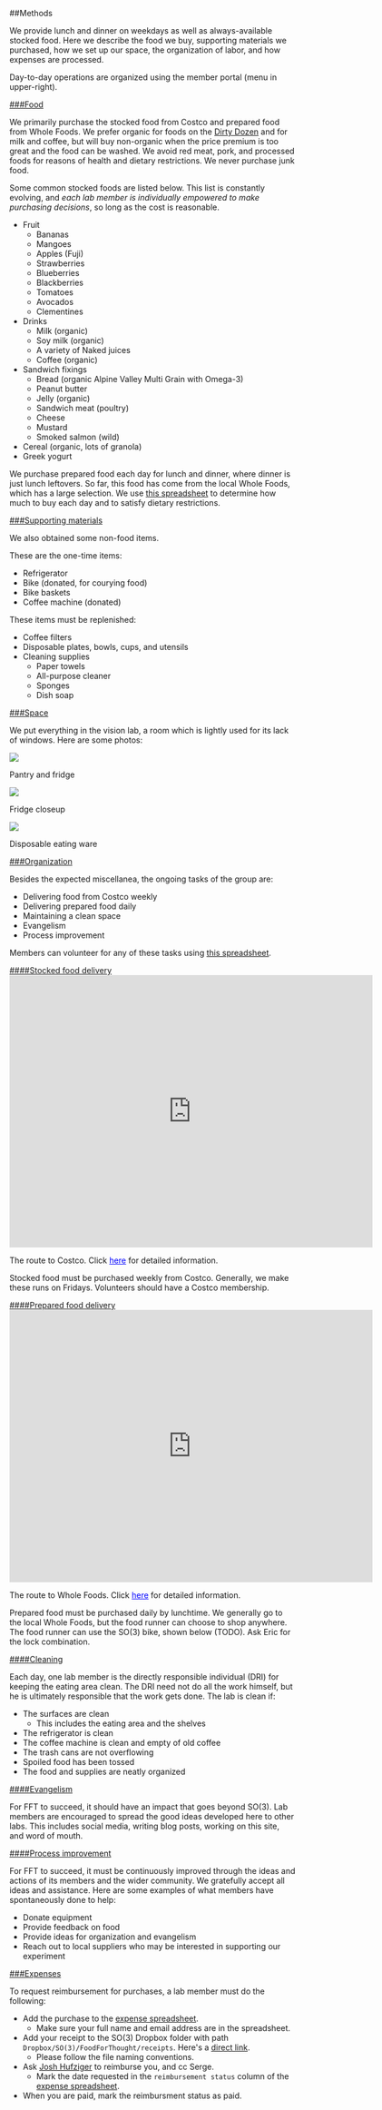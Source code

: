 ##Methods

We provide lunch and dinner on weekdays as well as always-available stocked food.
Here we describe the food we buy, supporting materials we purchased, how we set up our space, the organization of labor, and how expenses are processed.

Day-to-day operations are organized using the member portal (menu in upper-right).

<a id="food" href="#food" class="nameTag">
###Food
</a>

We primarily purchase the stocked food from Costco and prepared food from Whole Foods.
We prefer organic for foods on the [Dirty Dozen](http://www.ewg.org/foodnews/summary.php) and for milk and coffee, but will buy non-organic when the price premium is too great and the food can be washed.
We avoid red meat, pork, and processed foods for reasons of health and dietary restrictions.
We never purchase junk food.

Some common stocked foods are listed below.
This list is constantly evolving, and <em>each lab member is individually empowered to make purchasing decisions</em>, so long as the cost is reasonable.

* Fruit
	* Bananas
	* Mangoes
	* Apples (Fuji)
	* Strawberries
	* Blueberries
	* Blackberries
	* Tomatoes
	* Avocados
	* Clementines
* Drinks
	* Milk (organic)
	* Soy milk (organic)
	* A variety of Naked juices
	* Coffee (organic)
* Sandwich fixings
	* Bread (organic Alpine Valley Multi Grain with Omega-3)
	* Peanut butter
	* Jelly (organic)
	* Sandwich meat (poultry)
	* Cheese
	* Mustard
	* Smoked salmon (wild)
* Cereal (organic, lots of granola)
* Greek yogurt

We purchase prepared food each day for lunch and dinner, where dinner is just lunch leftovers.
So far, this food has come from the local Whole Foods, which has a large selection.
We use [this spreadsheet](https://docs.google.com/spreadsheet/ccc?key=0Ahunb86VoFSEdHlaTlZLWmdLZHh3LThMa2xRcG1jcEE&usp=sharing) to determine how much to buy each day and to satisfy dietary restrictions.

<a id="supportingMaterials" href="#supportingMaterials" class="nameTag">
###Supporting materials
</a>

We also obtained some non-food items.

These are the one-time items:

* Refrigerator
* Bike (donated, for courying food)
* Bike baskets
* Coffee machine (donated)

These items must be replenished:

* Coffee filters
* Disposable plates, bowls, cups, and utensils
* Cleaning supplies
	* Paper towels
	* All-purpose cleaner
	* Sponges
	* Dish soap

<a id="space" href="#space" class="nameTag">
###Space
</a>

We put everything in the vision lab, a room which is lightly used for its lack of windows.
Here are some photos:

<div class="row">
  <div class="span4">
    <div class="fullImage">
      <a href="/assets/images/blog/stocked_food.jpg"> 
      	<img src="/assets/images/blog/stocked_food.jpg">
      </a>
      <p>Pantry and fridge</p>
    </div>
  </div>
  <div class="span4">
    <div class="fullImage">
      <a href="/assets/images/fridge_closeup.jpg"> 
      	<img src="/assets/images/fridge_closeup.jpg">
      </a>
      <p>Fridge closeup</p>
    </div>
  </div>
  <div class="span4">
    <div class="fullImage">
      <a href="/assets/images/disposable_plates.jpg"> 
      	<img src="/assets/images/disposable_plates.jpg">
      </a>
      <p>Disposable eating ware</p>
    </div>
  </div>
</div>

<a id="organization" href="#organization" class="nameTag">
###Organization
</a>

Besides the expected miscellanea, the ongoing tasks of the group are:

* Delivering food from Costco weekly
* Delivering prepared food daily
* Maintaining a clean space
* Evangelism
* Process improvement

Members can volunteer for any of these tasks using [this spreadsheet](https://docs.google.com/spreadsheet/ccc?key=0Ahunb86VoFSEdHJjb0ZJbExKeFBFaVViOXZOczdRSmc#gid=0).

<a id="stockedFoodDelivery" href="#stockedFoodDelivery" class="nameTag">
####Stocked food delivery
</a>

<div class="fullImage">
<iframe width="640" height="480" frameborder="0" scrolling="no" marginheight="0" marginwidth="0" src="http://maps.google.com/maps?f=d&amp;source=s_d&amp;saddr=32.882975,-117.234263&amp;daddr=Costco+Morena,+Morena+Boulevard,+San+Diego,+CA&amp;hl=en&amp;geocode=FR_B9QEdqSUD-Q%3BFX3V9AEdDkoD-SEaiY3iA5wm9CmdZ4jDqQHcgDEaiY3iA5wm9A&amp;aq=1&amp;oq=costco&amp;sll=32.85258,-117.226827&amp;sspn=0.067778,0.049696&amp;mra=ltm&amp;ie=UTF8&amp;t=m&amp;ll=32.844404,-117.224464&amp;spn=0.138452,0.219727&amp;z=12&amp;output=embed"></iframe>
<p>
	The route to Costco. Click <a href="http://maps.google.com/maps?f=d&amp;source=embed&amp;saddr=32.882975,-117.234263&amp;daddr=Costco+Morena,+Morena+Boulevard,+San+Diego,+CA&amp;hl=en&amp;geocode=FR_B9QEdqSUD-Q%3BFX3V9AEdDkoD-SEaiY3iA5wm9CmdZ4jDqQHcgDEaiY3iA5wm9A&amp;aq=1&amp;oq=costco&amp;sll=32.85258,-117.226827&amp;sspn=0.067778,0.049696&amp;mra=ltm&amp;ie=UTF8&amp;t=m&amp;ll=32.844404,-117.224464&amp;spn=0.138452,0.219727&amp;z=12" style="color:#0000FF;text-align:left">here</a> for detailed information.
</p>
</div>

Stocked food must be purchased weekly from Costco.
Generally, we make these runs on Fridays.
Volunteers should have a Costco membership.

<a id="preparedFoodDelivery" href="#preparedFoodDelivery" class="nameTag">
####Prepared food delivery
</a>

<div class="fullImage">
<iframe width="640" height="480" frameborder="0" scrolling="no" marginheight="0" marginwidth="0" src="http://maps.google.com/maps?f=d&amp;source=s_d&amp;saddr=32.882975,-117.234263&amp;daddr=Whole+Foods+Market,+Villa+La+Jolla+Drive,+La+Jolla,+CA&amp;hl=en&amp;geocode=FR_B9QEdqSUD-Q%3BFZaJ9QEdMDMD-SF1Rq1izp7N2CmxktXqzQbcgDF1Rq1izp7N2A&amp;sll=32.875857,-117.233584&amp;sspn=0.01694,0.012424&amp;dirflg=w&amp;mra=ltm&amp;ie=UTF8&amp;t=m&amp;ll=32.875875,-117.233605&amp;spn=0.0173,0.027466&amp;z=15&amp;output=embed"></iframe>
<p>
	The route to Whole Foods.
    Click <a href="http://maps.google.com/maps?f=d&amp;source=embed&amp;saddr=32.882975,-117.234263&amp;daddr=Whole+Foods+Market,+Villa+La+Jolla+Drive,+La+Jolla,+CA&amp;hl=en&amp;geocode=FR_B9QEdqSUD-Q%3BFZaJ9QEdMDMD-SF1Rq1izp7N2CmxktXqzQbcgDF1Rq1izp7N2A&amp;sll=32.875857,-117.233584&amp;sspn=0.01694,0.012424&amp;dirflg=w&amp;mra=ltm&amp;ie=UTF8&amp;t=m&amp;ll=32.875875,-117.233605&amp;spn=0.0173,0.027466&amp;z=15" style="color:#0000FF;text-align:left">here</a> for detailed information.
</p>
</div>

Prepared food must be purchased daily by lunchtime.
We generally go to the local Whole Foods, but the food runner can choose to shop anywhere.
The food runner can use the SO(3) bike, shown below (TODO).
Ask Eric for the lock combination.

<a id="cleaning" href="#cleaning" class="nameTag">
####Cleaning
</a>

Each day, one lab member is the directly responsible individual (DRI) for keeping the eating area clean.
The DRI need not do all the work himself, but he is ultimately responsible that the work gets done.
The lab is clean if:

* The surfaces are clean
	* This includes the eating area and the shelves
* The refrigerator is clean
* The coffee machine is clean and empty of old coffee
* The trash cans are not overflowing
* Spoiled food has been tossed
* The food and supplies are neatly organized

<a id="evangelism" href="#evangelism" class="nameTag">
####Evangelism
</a>

For FFT to succeed, it should have an impact that goes beyond SO(3).
Lab members are encouraged to spread the good ideas developed here to other labs.
This includes social media, writing blog posts, working on this site, and word of mouth.

<a id="processImprovement" href="#processImprovement" class="nameTag">
####Process improvement
</a>

For FFT to succeed, it must be continuously improved through the ideas and actions of its members and the wider community.
We gratefully accept all ideas and assistance.
Here are some examples of what members have spontaneously done to help:

* Donate equipment
* Provide feedback on food
* Provide ideas for organization and evangelism
* Reach out to local suppliers who may be interested in supporting our experiment

<a id="expenses" href="#expenses" class="nameTag">
###Expenses
</a>

To request reimbursement for purchases, a lab member must do the following:

* Add the purchase to the [expense spreadsheet](https://docs.google.com/spreadsheet/ccc?key=0Ahunb86VoFSEdEhyaEs2YjZTVTJZeHpENnE0VDJ4bWc#gid=0).
	* Make sure your full name and email address are in the spreadsheet.
* Add your receipt to the SO(3) Dropbox folder with path `Dropbox/SO(3)/FoodForThought/receipts`. Here's a [direct link](https://www.dropbox.com/sh/s1btw8o7pasm4o8/356_N6Q7W2).
	* Please follow the file naming conventions.
* Ask <a href="mailto:jhufziger@eng.ucsd.edu">Josh Hufziger</a> to reimburse you, and cc Serge.
	* Mark the date requested in the `reimbursement status` column of the [expense spreadsheet](https://docs.google.com/spreadsheet/ccc?key=0Ahunb86VoFSEdEhyaEs2YjZTVTJZeHpENnE0VDJ4bWc#gid=0).
* When you are paid, mark the reimbursment status as paid. 
